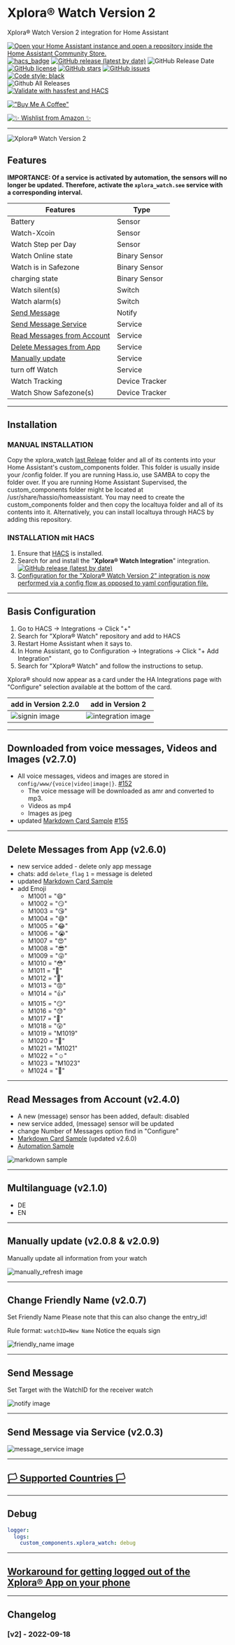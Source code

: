 # Xplora® Watch Version 2

Xplora® Watch Version 2 integration for Home Assistant

[![Open your Home Assistant instance and open a repository inside the Home Assistant Community Store.](https://my.home-assistant.io/badges/hacs_repository.svg)](https://my.home-assistant.io/redirect/hacs_repository/?owner=Ludy87&repository=xplora_watch&category=integration)\
[![hacs_badge](https://img.shields.io/badge/HACS-Default-orange.svg?style=for-the-badge&logo=home-assistant)](https://github.com/hacs/integration)
[![GitHub release (latest by date)](https://img.shields.io/github/v/release/Ludy87/xplora_watch?style=for-the-badge&logo=github)](https://github.com/Ludy87/xplora_watch/releases)
![GitHub Release Date](https://img.shields.io/github/release-date/Ludy87/xplora_watch?style=for-the-badge&logo=github)
[![GitHub license](https://img.shields.io/github/license/Ludy87/xplora_watch?style=for-the-badge&logo=github)](LICENSE)
[![GitHub stars](https://img.shields.io/github/stars/Ludy87/xplora_watch?style=for-the-badge&logo=github)](https://github.com/Ludy87/xplora_watch/stargazers)
[![GitHub issues](https://img.shields.io/github/issues/Ludy87/xplora_watch?style=for-the-badge&logo=github)](https://github.com/Ludy87/xplora_watch/issues)\
[![Code style: black](https://img.shields.io/badge/code%20style-black-000000.svg?style=for-the-badge&logo=code%20style-black)](https://github.com/psf/black)\
![Github All Releases](https://img.shields.io/github/downloads/Ludy87/xplora_watch/total.svg?style=for-the-badge&logo=GitHub)\
[![Validate with hassfest and HACS](https://github.com/Ludy87/xplora_watch/actions/workflows/hassfest.yaml/badge.svg)](https://github.com/Ludy87/xplora_watch/actions/workflows/hassfest.yaml)

[!["Buy Me A Coffee"](https://www.buymeacoffee.com/assets/img/custom_images/orange_img.png)](https://www.buymeacoffee.com/ludy87)

[![✨ Wishlist from Amazon ✨](https://www.astra-g.org/wp-content/uploads/2022/09/amazon_wish.png)](https://smile.amazon.de/registry/wishlist/2MX8QK8VE9MV1)

---
![Xplora® Watch Version 2](https://github.com/home-assistant/brands/blob/master/custom_integrations/xplora_watch/logo@2x.png?raw=true)

## Features

**IMPORTANCE: Of a service is activated by automation, the sensors will no longer be updated. Therefore, activate the `xplora_watch.see` service with a corresponding interval.**

| Features                                                                                             | Type           |
| ---------------------------------------------------------------------------------------------------- | -------------- |
| Battery                                                                                              | Sensor         |
| Watch-Xcoin                                                                                          | Sensor         |
| Watch Step per Day                                                                                   | Sensor         |
| Watch Online state                                                                                   | Binary Sensor  |
| Watch is in Safezone                                                                                 | Binary Sensor  |
| charging state                                                                                       | Binary Sensor  |
| Watch silent(s)                                                                                      | Switch         |
| Watch alarm(s)                                                                                       | Switch         |
| [Send Message](https://github.com/Ludy87/xplora_watch#send-message)                                  | Notify         |
| [Send Message Service](https://github.com/Ludy87/xplora_watch#send-message-via-service-v203)         | Service        |
| [Read Messages from Account](https://github.com/Ludy87/xplora_watch#read-messages-from-account-v240) | Service        |
| [Delete Messages from App](https://github.com/Ludy87/xplora_watch#delete-messages-from-app-v260)     | Service        |
| [Manually update](https://github.com/Ludy87/xplora_watch#manually-update-v208--v209)                 | Service        |
| turn off Watch                                                                                       | Service        |
| Watch Tracking                                                                                       | Device Tracker |
| Watch Show Safezone(s)                                                                               | Device Tracker |
---

## Installation

### MANUAL INSTALLATION

Copy the xplora_watch [last Releae](https://github.com/Ludy87/xplora_watch/releases) folder and all of its contents into your Home Assistant's custom_components folder. This folder is usually inside your /config folder. If you are running Hass.io, use SAMBA to copy the folder over. If you are running Home Assistant Supervised, the custom_components folder might be located at /usr/share/hassio/homeassistant. You may need to create the custom_components folder and then copy the localtuya folder and all of its contents into it. Alternatively, you can install localtuya through HACS by adding this repository.

### INSTALLATION mit HACS

1. Ensure that [HACS](https://hacs.xyz/) is installed.
2. Search for and install the "**Xplora® Watch Integration**" integration. [![GitHub release (latest by date)](https://img.shields.io/github/v/release/Ludy87/xplora_watch)](https://github.com/Ludy87/xplora_watch/releases)
3. [Configuration for the "Xplora® Watch Version 2" integration is now performed via a config flow as opposed to yaml configuration file.](https://github.com/Ludy87/xplora_watch#basis-configuration)

---

## Basis Configuration

1. Go to HACS -> Integrations -> Click "+"
2. Search for "Xplora® Watch" repository and add to HACS
3. Restart Home Assistant when it says to.
4. In Home Assistant, go to Configuration -> Integrations -> Click "+ Add Integration"
5. Search for "Xplora® Watch" and follow the instructions to setup.

Xplora® should now appear as a card under the HA Integrations page with "Configure" selection available at the bottom of the card.

| add in Version 2.2.0                                                                          | add in Version 2                                                                                        |
| --------------------------------------------------------------------------------------------- | ------------------------------------------------------------------------------------------------------- |
| ![signin image](https://raw.githubusercontent.com/Ludy87/xplora_watch/main/images/signin.png) | ![integration image](https://raw.githubusercontent.com/Ludy87/xplora_watch/main/images/integration.png) |

---

## Downloaded from voice messages, Videos and Images (v2.7.0)

- All voice messages, videos and images are stored in `config/www/{voice|video|image|}`. [#152](https://github.com/Ludy87/xplora_watch/discussions/152)
  - The voice message will be downloaded as amr and converted to mp3.
  - Videos as mp4
  - Images as jpeg
- updated [Markdown Card Sample](https://raw.githubusercontent.com/Ludy87/xplora_watch/main/samples/markdown-card-read-messages.md) [#155](https://github.com/Ludy87/xplora_watch/issues/155)

---

## Delete Messages from App (v2.6.0)

- new service added - delete only app message
- chats: add ```delete_flag```  `1` = message is deleted
- updated [Markdown Card Sample](https://raw.githubusercontent.com/Ludy87/xplora_watch/main/samples/markdown-card-read-messages.md)
- add Emoji
  - M1001 = "😄"
  - M1002 = "😏"
  - M1003 = "😘"
  - M1004 = "😅"
  - M1005 = "😂"
  - M1006 = "😭"
  - M1007 = "😍"
  - M1008 = "😎"
  - M1009 = "😜"
  - M1010 = "😳"
  - M1011 = "🥱"
  - M1012 = "👏"
  - M1013 = "😡"
  - M1014 = "👍"
  - M1015 = "😏"
  - M1016 = "😓"
  - M1017 = "🍧"
  - M1018 = "😮"
  - M1019 = "M1019"
  - M1020 = "🎁"
  - M1021 = "M1021"
  - M1022 = "☺️"
  - M1023 = "M1023"
  - M1024 = "🌹"

---

## Read Messages from Account (v2.4.0)

- A new (message) sensor has been added, default: disabled
- new service added, (message) sensor will be updated
- change Number of Messages option find in "Configure"
- [Markdown Card Sample](https://raw.githubusercontent.com/Ludy87/xplora_watch/main/samples/markdown-card-read-messages.md) (updated v2.6.0)
- [Automation Sample](https://raw.githubusercontent.com/Ludy87/xplora_watch/main/samples/automation-read-messages.yaml)

![markdown sample](https://raw.githubusercontent.com/Ludy87/xplora_watch/main/images/markdown_sample.png)

---

## Multilanguage (v2.1.0)

- DE
- EN

---

## Manually update (v2.0.8 & v2.0.9)

Manually update all information from your watch

![manually_refresh image](https://raw.githubusercontent.com/Ludy87/xplora_watch/main/images/manually_refresh.png)

---

## Change Friendly Name (v2.0.7)

Set Friendly Name
Please note that this can also change the entry_id!

Rule format: ```watchID=New Name``` Notice the equals sign

![friendly_name image](https://raw.githubusercontent.com/Ludy87/xplora_watch/main/images/friendly_name.png)

---

## Send Message

Set Target with the WatchID for the receiver watch

![notify image](https://raw.githubusercontent.com/Ludy87/xplora_watch/main/images/notify.png)

---

## Send Message via Service (v2.0.3)

![message_service image](https://raw.githubusercontent.com/Ludy87/xplora_watch/main/images/message_service.png)

---

## [🏳 Supported Countries 🏳](https://github.com/Ludy87/xplora_watch/wiki/Countries)

---

## Debug

```yaml
logger:
  logs:
    custom_components.xplora_watch: debug
```

---

## [Workaround for getting logged out of the Xplora® App on your phone](https://github.com/Ludy87/xplora_watch/issues/24)

---

<!-- START ./CHANGELOG.md -->
## Changelog

### [v2] - 2022-09-18

<!-- END ./CHANGELOG.md -->

